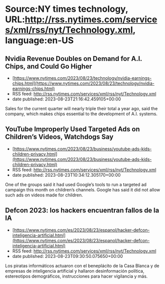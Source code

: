 # Source:NY times technology, URL:http://rss.nytimes.com/services/xml/rss/nyt/Technology.xml, language:en-US

## Nvidia Revenue Doubles on Demand for A.I. Chips, and Could Go Higher
 - [https://www.nytimes.com/2023/08/23/technology/nvidia-earnings-chips.html](https://www.nytimes.com/2023/08/23/technology/nvidia-earnings-chips.html)
 - RSS feed: http://rss.nytimes.com/services/xml/rss/nyt/Technology.xml
 - date published: 2023-08-23T21:16:42.459105+00:00

Sales for the current quarter will nearly triple their total a year ago, said the company, which makes chips essential to the development of A.I. systems.

## YouTube Improperly Used Targeted Ads on Children’s Videos, Watchdogs Say
 - [https://www.nytimes.com/2023/08/23/business/youtube-ads-kids-children-privacy.html](https://www.nytimes.com/2023/08/23/business/youtube-ads-kids-children-privacy.html)
 - RSS feed: http://rss.nytimes.com/services/xml/rss/nyt/Technology.xml
 - date published: 2023-08-23T10:34:12.305170+00:00

One of the groups said it had used Google’s tools to run a targeted ad campaign this month on children’s channels. Google has said it did not allow such ads on videos made for children.

## Defcon 2023: los hackers encuentran fallos de la IA
 - [https://www.nytimes.com/es/2023/08/23/espanol/hacker-defcon-inteligencia-artificial.html](https://www.nytimes.com/es/2023/08/23/espanol/hacker-defcon-inteligencia-artificial.html)
 - RSS feed: http://rss.nytimes.com/services/xml/rss/nyt/Technology.xml
 - date published: 2023-08-23T09:30:50.075650+00:00

Los piratas informáticos actuaron con el beneplácito de la Casa Blanca y de empresas de inteligencia artificial y hallaron desinformación política, estereotipos demográficos, instrucciones para hacer vigilancia y más.

